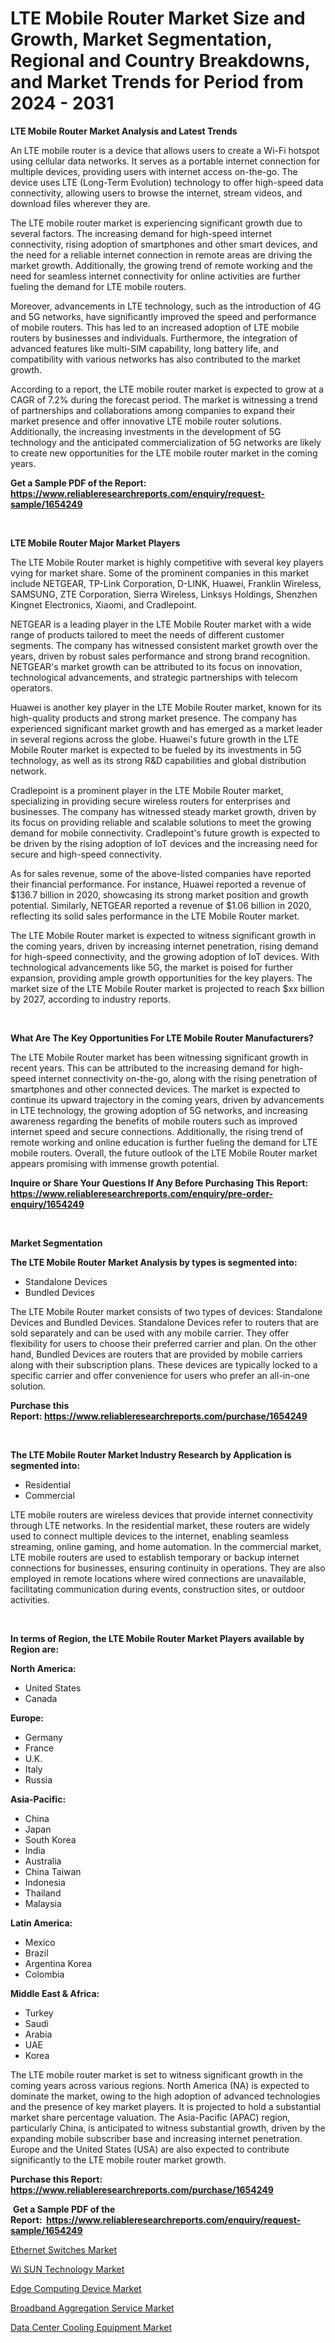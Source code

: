 <p><h1>LTE Mobile Router Market Size and Growth, Market Segmentation, Regional and Country Breakdowns, and Market Trends for Period from 2024 -  2031</h1></p><p><strong>LTE Mobile Router Market Analysis and Latest Trends</strong></p>
<p><p>An LTE mobile router is a device that allows users to create a Wi-Fi hotspot using cellular data networks. It serves as a portable internet connection for multiple devices, providing users with internet access on-the-go. The device uses LTE (Long-Term Evolution) technology to offer high-speed data connectivity, allowing users to browse the internet, stream videos, and download files wherever they are.</p><p>The LTE mobile router market is experiencing significant growth due to several factors. The increasing demand for high-speed internet connectivity, rising adoption of smartphones and other smart devices, and the need for a reliable internet connection in remote areas are driving the market growth. Additionally, the growing trend of remote working and the need for seamless internet connectivity for online activities are further fueling the demand for LTE mobile routers.</p><p>Moreover, advancements in LTE technology, such as the introduction of 4G and 5G networks, have significantly improved the speed and performance of mobile routers. This has led to an increased adoption of LTE mobile routers by businesses and individuals. Furthermore, the integration of advanced features like multi-SIM capability, long battery life, and compatibility with various networks has also contributed to the market growth.</p><p>According to a report, the LTE mobile router market is expected to grow at a CAGR of 7.2% during the forecast period. The market is witnessing a trend of partnerships and collaborations among companies to expand their market presence and offer innovative LTE mobile router solutions. Additionally, the increasing investments in the development of 5G technology and the anticipated commercialization of 5G networks are likely to create new opportunities for the LTE mobile router market in the coming years.</p></p>
<p><strong>Get a Sample PDF of the Report:&nbsp; <a href="https://www.reliableresearchreports.com/enquiry/request-sample/1654249">https://www.reliableresearchreports.com/enquiry/request-sample/1654249</a></strong></p>
<p>&nbsp;</p>
<p><strong>LTE Mobile Router Major Market Players</strong></p>
<p><p>The LTE Mobile Router market is highly competitive with several key players vying for market share. Some of the prominent companies in this market include NETGEAR, TP-Link Corporation, D-LINK, Huawei, Franklin Wireless, SAMSUNG, ZTE Corporation, Sierra Wireless, Linksys Holdings, Shenzhen Kingnet Electronics, Xiaomi, and Cradlepoint.</p><p>NETGEAR is a leading player in the LTE Mobile Router market with a wide range of products tailored to meet the needs of different customer segments. The company has witnessed consistent market growth over the years, driven by robust sales performance and strong brand recognition. NETGEAR's market growth can be attributed to its focus on innovation, technological advancements, and strategic partnerships with telecom operators.</p><p>Huawei is another key player in the LTE Mobile Router market, known for its high-quality products and strong market presence. The company has experienced significant market growth and has emerged as a market leader in several regions across the globe. Huawei's future growth in the LTE Mobile Router market is expected to be fueled by its investments in 5G technology, as well as its strong R&D capabilities and global distribution network.</p><p>Cradlepoint is a prominent player in the LTE Mobile Router market, specializing in providing secure wireless routers for enterprises and businesses. The company has witnessed steady market growth, driven by its focus on providing reliable and scalable solutions to meet the growing demand for mobile connectivity. Cradlepoint's future growth is expected to be driven by the rising adoption of IoT devices and the increasing need for secure and high-speed connectivity.</p><p>As for sales revenue, some of the above-listed companies have reported their financial performance. For instance, Huawei reported a revenue of $136.7 billion in 2020, showcasing its strong market position and growth potential. Similarly, NETGEAR reported a revenue of $1.06 billion in 2020, reflecting its solid sales performance in the LTE Mobile Router market.</p><p>The LTE Mobile Router market is expected to witness significant growth in the coming years, driven by increasing internet penetration, rising demand for high-speed connectivity, and the growing adoption of IoT devices. With technological advancements like 5G, the market is poised for further expansion, providing ample growth opportunities for the key players. The market size of the LTE Mobile Router market is projected to reach $xx billion by 2027, according to industry reports.</p></p>
<p>&nbsp;</p>
<p><strong>What Are The Key Opportunities For LTE Mobile Router Manufacturers?</strong></p>
<p><p>The LTE Mobile Router market has been witnessing significant growth in recent years. This can be attributed to the increasing demand for high-speed internet connectivity on-the-go, along with the rising penetration of smartphones and other connected devices. The market is expected to continue its upward trajectory in the coming years, driven by advancements in LTE technology, the growing adoption of 5G networks, and increasing awareness regarding the benefits of mobile routers such as improved internet speed and secure connections. Additionally, the rising trend of remote working and online education is further fueling the demand for LTE mobile routers. Overall, the future outlook of the LTE Mobile Router market appears promising with immense growth potential.</p></p>
<p><strong>Inquire or Share Your Questions If Any Before Purchasing This Report: <a href="https://www.reliableresearchreports.com/enquiry/pre-order-enquiry/1654249">https://www.reliableresearchreports.com/enquiry/pre-order-enquiry/1654249</a></strong></p>
<p>&nbsp;</p>
<p><strong>Market Segmentation</strong></p>
<p><strong>The LTE Mobile Router Market Analysis by types is segmented into:</strong></p>
<p><ul><li>Standalone Devices</li><li>Bundled Devices</li></ul></p>
<p><p>The LTE Mobile Router market consists of two types of devices: Standalone Devices and Bundled Devices. Standalone Devices refer to routers that are sold separately and can be used with any mobile carrier. They offer flexibility for users to choose their preferred carrier and plan. On the other hand, Bundled Devices are routers that are provided by mobile carriers along with their subscription plans. These devices are typically locked to a specific carrier and offer convenience for users who prefer an all-in-one solution.</p></p>
<p><strong>Purchase this Report:&nbsp;<a href="https://www.reliableresearchreports.com/purchase/1654249">https://www.reliableresearchreports.com/purchase/1654249</a></strong></p>
<p>&nbsp;</p>
<p><strong>The LTE Mobile Router Market Industry Research by Application is segmented into:</strong></p>
<p><ul><li>Residential</li><li>Commercial</li></ul></p>
<p><p>LTE mobile routers are wireless devices that provide internet connectivity through LTE networks. In the residential market, these routers are widely used to connect multiple devices to the internet, enabling seamless streaming, online gaming, and home automation. In the commercial market, LTE mobile routers are used to establish temporary or backup internet connections for businesses, ensuring continuity in operations. They are also employed in remote locations where wired connections are unavailable, facilitating communication during events, construction sites, or outdoor activities.</p></p>
<p>&nbsp;</p>
<p><strong>In terms of Region, the LTE Mobile Router Market Players available by Region are:</strong></p>
<p>
    <p> <strong> North America: </strong>
        <ul>
            <li>United States</li>
            <li>Canada</li>
        </ul>
        </p> 
    <p> <strong> Europe: </strong>
        <ul>
            <li>Germany</li>
            <li>France</li>
            <li>U.K.</li>
            <li>Italy</li>
            <li>Russia</li>
        </ul>
        </p> 
    <p> <strong> Asia-Pacific: </strong>
        <ul>
            <li>China</li>
            <li>Japan</li>
            <li>South Korea</li>
            <li>India</li>
            <li>Australia</li>
            <li>China Taiwan</li>
            <li>Indonesia</li>
            <li>Thailand</li>
            <li>Malaysia</li>
        </ul>
        </p> 
    <p> <strong> Latin America: </strong>
        <ul>
            <li>Mexico</li>
            <li>Brazil</li>
            <li>Argentina Korea</li>
            <li>Colombia</li>
        </ul>
        </p> 
    <p> <strong> Middle East & Africa: </strong>
        <ul>
            <li>Turkey</li>
            <li>Saudi</li>
            <li>Arabia</li>
            <li>UAE</li>
            <li>Korea</li>
        </ul>
    </p>
    </p>
<p><p>The LTE mobile router market is set to witness significant growth in the coming years across various regions. North America (NA) is expected to dominate the market, owing to the high adoption of advanced technologies and the presence of key market players. It is projected to hold a substantial market share percentage valuation. The Asia-Pacific (APAC) region, particularly China, is anticipated to witness substantial growth, driven by the expanding mobile subscriber base and increasing internet penetration. Europe and the United States (USA) are also expected to contribute significantly to the LTE mobile router market growth.</p></p>
<p><strong>Purchase this Report: <a href="https://www.reliableresearchreports.com/purchase/1654249">https://www.reliableresearchreports.com/purchase/1654249</a></strong></p>
<p>&nbsp;<strong>Get a Sample PDF of the Report:&nbsp;&nbsp;<a href="https://www.reliableresearchreports.com/enquiry/request-sample/1654249">https://www.reliableresearchreports.com/enquiry/request-sample/1654249</a></strong></p>
<p><strong></strong></p>
<p><p><a href="https://github.com/deliacustodio40/Market-Research-Report-List-2/blob/main/ethernet-switches-market.md">Ethernet Switches Market</a></p><p><a href="https://github.com/mahnoor2003/Market-Research-Report-List-2/blob/main/wi-sun-technology-market.md">Wi SUN Technology Market</a></p><p><a href="https://github.com/scarol104/Market-Research-Report-List-2/blob/main/edge-computing-device-market.md">Edge Computing Device Market</a></p><p><a href="https://github.com/maliyahmorrow6654/Market-Research-Report-List-2/blob/main/broadband-aggregation-service-market.md">Broadband Aggregation Service Market</a></p><p><a href="https://github.com/abdelrhmankishk22/Market-Research-Report-List-2/blob/main/data-center-cooling-equipment-market.md">Data Center Cooling Equipment Market</a></p></p>